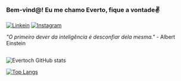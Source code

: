 #
### Bem-vind@! Eu me chamo Everto, fique a vontade✌️

[![Linkein](https://img.shields.io/badge/LinkedIn-0077B5?style=for-the-badge&logo=linkedin&logoColor=white)](https://www.linkedin.com/in/evertoch/)
[![Instagram](https://img.shields.io/badge/Instagram-E4405F?style=for-the-badge&logo=instagram&logoColor=white)](https://instagram.com/evertoch)


<i> "O primeiro dever da inteligência é desconfiar dela mesma." </i>- Albert Einstein


##
![Evertoch GitHub stats](https://github-readme-stats.vercel.app/api?username=evertoch&count_private=true&show_icons=true&theme=dark)

[![Top Langs](https://github-readme-stats.vercel.app/api/top-langs/?username=evertoch&layout=compact)](https://github.com/evertoch/github-readme-stats)
<br/>




